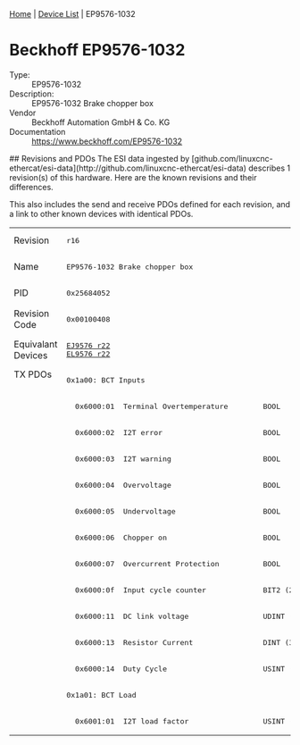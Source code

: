 <div class="nav"><a href="/esi-data">Home</a> | <a href="/esi-data/devices">Device List</a> | EP9576-1032</div>

#  Beckhoff EP9576-1032

<dl>
  <dt>Type:</dt><dd>EP9576-1032</dd>
  <dt>Description:</dt><dd>EP9576-1032 Brake chopper box</dd>
  <dt>Vendor</dt><dd>Beckhoff Automation GmbH & Co. KG</dd>
  <dt>Documentation</dt><dd><a href="https://www.beckhoff.com/EP9576-1032">https://www.beckhoff.com/EP9576-1032</a></dd>
</dl>
## Revisions and PDOs
The ESI data ingested by [github.com/linuxcnc-ethercat/esi-data](http://github.com/linuxcnc-ethercat/esi-data) describes 1 revision(s) of this hardware.  Here are the known revisions and their differences.

This also includes the send and receive PDOs defined for each revision, and a link to other known devices with identical PDOs.

<table>
<tr >
<td class="first">Revision</td>
<td ><pre>r16</pre></td>
</tr>
<tr >
<td class="first">Name</td>
<td ><pre>EP9576-1032 Brake chopper box</pre></td>
</tr>
<tr >
<td class="first">PID</td>
<td ><pre>0x25684052</pre></td>
</tr>
<tr >
<td class="first">Revision Code</td>
<td ><pre>0x00100408</pre></td>
</tr>
<tr >
<td class="first">Equivalant Devices</td>
<td ><pre><a href="EJ9576">EJ9576 r22</a><br/><a href="EL9576">EL9576 r22</a></pre></td>
</tr>
<tr class="txpdo pdosection">
<td class="first" rowspan=14 valign=top>TX PDOs</td>
<td><pre>0x1a00: BCT Inputs</pre></td>
<td></td>
</tr>
<tr class="txpdo">
<td ><pre>  0x6000:01  Terminal Overtemperature        BOOL</pre></td>
</tr>
<tr class="txpdo">
<td ><pre>  0x6000:02  I2T error                       BOOL</pre></td>
</tr>
<tr class="txpdo">
<td ><pre>  0x6000:03  I2T warning                     BOOL</pre></td>
</tr>
<tr class="txpdo">
<td ><pre>  0x6000:04  Overvoltage                     BOOL</pre></td>
</tr>
<tr class="txpdo">
<td ><pre>  0x6000:05  Undervoltage                    BOOL</pre></td>
</tr>
<tr class="txpdo">
<td ><pre>  0x6000:06  Chopper on                      BOOL</pre></td>
</tr>
<tr class="txpdo">
<td ><pre>  0x6000:07  Overcurrent Protection          BOOL</pre></td>
</tr>
<tr class="txpdo">
<td ><pre>  0x6000:0f  Input cycle counter             BIT2 (2 bits)</pre></td>
</tr>
<tr class="txpdo">
<td ><pre>  0x6000:11  DC link voltage                 UDINT (32 bits)</pre></td>
</tr>
<tr class="txpdo">
<td ><pre>  0x6000:13  Resistor Current                DINT (32 bits)</pre></td>
</tr>
<tr class="txpdo">
<td ><pre>  0x6000:14  Duty Cycle                      USINT (8 bits)</pre></td>
</tr>
<tr class="txpdo pdosection">
<td ><pre>0x1a01: BCT Load</pre></td>
</tr>
<tr class="txpdo">
<td ><pre>  0x6001:01  I2T load factor                 USINT (8 bits)</pre></td>
</tr>
</table>
